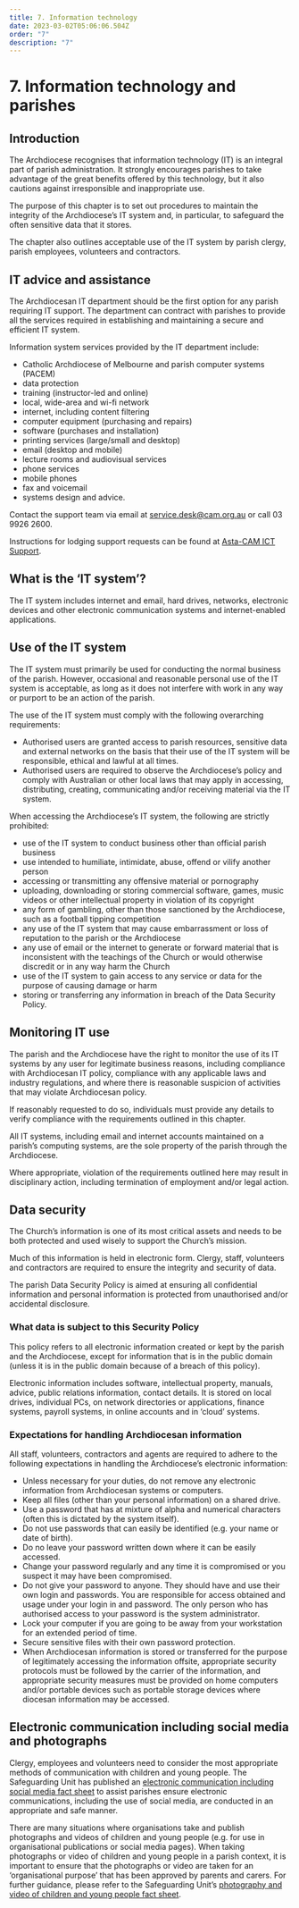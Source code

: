 ```yaml
---
title: 7. Information technology
date: 2023-03-02T05:06:06.504Z
order: "7"
description: "7"
---
```

# 7. Information technology and parishes

## Introduction

The Archdiocese recognises that information technology (IT) is an integral part of parish administration. It strongly encourages parishes to take advantage of the great benefits offered by this technology, but it also cautions against irresponsible and inappropriate use.

The purpose of this chapter is to set out procedures to maintain the integrity of the Archdiocese’s IT system and, in particular, to safeguard the often sensitive data that it stores. 

The chapter also outlines acceptable use of the IT system by parish clergy, parish employees, volunteers and contractors.

## IT advice and assistance

The Archdiocesan IT department should be the first option for any parish requiring IT support. The department can contract with parishes to provide all the services required in establishing and maintaining a secure and efficient IT system.

Information system services provided by the IT department include:

* Catholic Archdiocese of Melbourne and parish computer systems (PACEM)
* data protection
* training (instructor-led and online)
* local, wide-area and wi-fi network
* internet, including content filtering
* computer equipment (purchasing and repairs)
* software (purchases and installation)
* printing services (large/small and desktop)
* email (desktop and mobile)
* lecture rooms and audiovisual services
* phone services
* mobile phones
* fax and voicemail
* systems design and advice.

Contact the support team via email at [service.desk@cam.org.au](mailto:service.desk@cam.org.au) or call 03 9926 2600.

Instructions for lodging support requests can be found at [Asta-CAM ICT Support](https://camorgau.sharepoint.com/sites/PAH-IT).

## What is the ‘IT system’?

The IT system includes internet and email, hard drives, networks, electronic devices and other electronic communication systems and internet-enabled applications.

## Use of the IT system

The IT system must primarily be used for conducting the normal business of the parish. However, occasional and reasonable personal use of the IT system is acceptable, as long as it does not interfere with work in any way or purport to be an action of the parish.

The use of the IT system must comply with the following overarching requirements:

* Authorised users are granted access to parish resources, sensitive data and external networks on the basis that their use of the IT system will be responsible, ethical and lawful at all times.
* Authorised users are required to observe the Archdiocese’s policy and comply with Australian or other local laws that may apply in accessing, distributing, creating, communicating and/or receiving material via the IT system.

When accessing the Archdiocese’s IT system, the following are strictly prohibited:

* use of the IT system to conduct business other than official parish business
* use intended to humiliate, intimidate, abuse, offend or vilify another person
* accessing or transmitting any offensive material or pornography
* uploading, downloading or storing commercial software, games, music videos or other intellectual property in violation of its copyright
* any form of gambling, other than those sanctioned by the Archdiocese, such as a football tipping competition
* any use of the IT system that may cause embarrassment or loss of reputation to the parish or the Archdiocese
* any use of email or the internet to generate or forward material that is inconsistent with the teachings of the Church or would otherwise discredit or in any way harm the Church
* use of the IT system to gain access to any service or data for the purpose of causing damage or harm
* storing or transferring any information in breach of the Data Security Policy.

## Monitoring IT use

The parish and the Archdiocese have the right to monitor the use of its IT systems by any user for legitimate business reasons, including compliance with Archdiocesan IT policy, compliance with any applicable laws and industry regulations, and where there is reasonable suspicion of activities that may violate Archdiocesan policy.

If reasonably requested to do so, individuals must provide any details to verify compliance with the requirements outlined in this chapter.

All IT systems, including email and internet accounts maintained on a parish’s computing systems, are the sole property of the parish through the Archdiocese.

Where appropriate, violation of the requirements outlined here may result in disciplinary action, including termination of employment and/or legal action.

## Data security

The Church’s information is one of its most critical assets and needs to be both protected and used wisely to support the Church’s mission.

Much of this information is held in electronic form. Clergy, staff, volunteers and contractors are required to ensure the integrity and security of data.

The parish Data Security Policy is aimed at ensuring all confidential information and personal information is protected from unauthorised and/or accidental disclosure.

### What data is subject to this Security Policy

This policy refers to all electronic information created or kept by the parish and the Archdiocese, except for information that is in the public domain (unless it is in the public domain because of a breach of this policy).

Electronic information includes software, intellectual property, manuals, advice, public relations information, contact details. It is stored on local drives, individual PCs, on network directories or applications, finance systems, payroll systems, in online accounts and in ‘cloud’ systems.

### Expectations for handling Archdiocesan information

All staff, volunteers, contractors and agents are required to adhere to the following expectations in handling the Archdiocese’s electronic information:

* Unless necessary for your duties, do not remove any electronic information from Archdiocesan systems or computers.
* Keep all files (other than your personal information) on a shared drive.
* Use a password that has at mixture of alpha and numerical characters (often this is dictated by the system itself).
* Do not use passwords that can easily be identified (e.g. your name or date of birth).
* Do no leave your password written down where it can be easily accessed.
* Change your password regularly and any time it is compromised or you suspect it may have been compromised.
* Do not give your password to anyone. They should have and use their own login and passwords. You are responsible for access obtained and usage under your login in and password. The only person who has authorised access to your password is the system administrator.
* Lock your computer if you are going to be away from your workstation for an extended period of time.
* Secure sensitive files with their own password protection.
* When Archdiocesan information is stored or transferred for the purpose of legitimately accessing the information offsite, appropriate security protocols must be followed by the carrier of the information, and appropriate security measures must be provided on home computers and/or portable devices such as portable storage devices where diocesan information may be accessed.

## Electronic communication including social media and photographs 

Clergy, employees and volunteers need to consider the most appropriate methods of communication with children and young people. The Safeguarding Unit has published an [electronic communication including social media fact sheet](https://melbournecatholic.org/uploads/general/Electronic-Communication-including-Social-Media-v1.1.pdf) to assist parishes ensure electronic communications, including the use of social media, are conducted in an appropriate and safe manner. 

There are many situations where organisations take and publish photographs and videos of children and young people (e.g. for use in organisational publications or social media pages). When taking photographs or video of children and young people in a parish context, it is  important to ensure that the photographs or video are taken for an ‘organisational purpose’ that has been approved by parents and carers. For further guidance, please refer to the Safeguarding Unit’s [photography and video of children and young people fact sheet](https://melbournecatholic.org/uploads/general/Photography-and-Video-of-Children-and-Young-People.pdf "https\://melbournecatholic.org/uploads/general/Photography-and-Video-of-Children-and-Young-People.pdf").